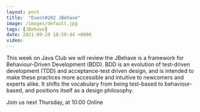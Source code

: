 ```yaml
---
layout: post
title:  "Event#202 JBehave"
image: /images/default.jpg
tags: [JBehave]
date: 2021-09-29 18:59:44 +0000
video: 
---
```


This week on Java Club we will review the JBehave is a framework for Behaviour-Driven Development (BDD). BDD is an evolution of test-driven development (TDD) and acceptance-test driven design, and is intended to make these practices more accessible and intuitive to newcomers and experts alike. It shifts the vocabulary from being test-based to behaviour-based, and positions itself as a design philosophy.

Join us next Thursday, at 10:00 Online
